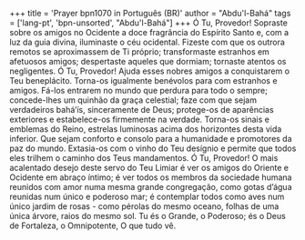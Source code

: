 +++
title = 'Prayer bpn1070 in Português (BR)'
author = "Abdu'l-Bahá"
tags = ['lang-pt', 'bpn-unsorted', "Abdu'l-Bahá"]
+++
Ó Tu, Provedor! Sopraste sobre os amigos no Ocidente a doce fragrância do Espírito Santo e, com a luz da guia divina, iluminaste o céu ocidental. Fizeste com que os outrora remotos se aproximassem de Ti próprio; transformaste estranhos em afetuosos amigos; despertaste aqueles que dormiam; tornaste atentos os negligentes.
Ó Tu, Provedor! Ajuda esses nobres amigos a conquistarem o Teu beneplácito. Torna-os igualmente benévolos para com estranhos e amigos. Fá-los entrarem no mundo que perdura para todo o sempre; concede-lhes um quinhão da graça celestial; faze com que sejam verdadeiros bahá’ís, sinceramente de Deus; protege-os de aparências exteriores e estabelece-os firmemente na verdade. Torna-os sinais e emblemas do Reino, estrelas luminosas acima dos horizontes desta vida inferior. Que sejam conforto e consolo para a humanidade e promotores da paz do mundo. Extasia-os com o vinho do Teu desígnio e permite que todos eles trilhem o caminho dos Teus mandamentos.
Ó Tu, Provedor! O mais acalentado desejo deste servo do Teu Limiar é ver os amigos do Oriente e Ocidente em abraço íntimo; é ver todos os membros da sociedade humana reunidos com amor numa mesma grande congregação, como gotas d’água reunidas num único e poderoso mar; é contemplar todos como aves num único jardim de rosas - como pérolas do mesmo oceano, folhas de uma única árvore, raios do mesmo sol.
Tu és o Grande, o Poderoso; és o Deus de Fortaleza, o Omnipotente, O que tudo vê.
